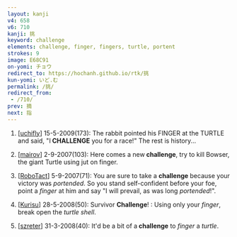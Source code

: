 ```yaml
---
layout: kanji
v4: 658
v6: 710
kanji: 挑
keyword: challenge
elements: challenge, finger, fingers, turtle, portent
strokes: 9
image: E68C91
on-yomi: チョウ
redirect_to: https://hochanh.github.io/rtk/挑
kun-yomi: いど.む
permalink: /挑/
redirect_from:
 - /710/
prev: 摘
next: 指
---
```


1) [<a href="http://kanji.koohii.com/profile/uchifly">uchifly</a>] 15-5-2009(173): The rabbit pointed his FINGER at the TURTLE and said, &quot;I<strong> CHALLENGE</strong> you for a race!&quot; The rest is history...

2) [<a href="http://kanji.koohii.com/profile/mairov">mairov</a>] 2-9-2007(103): Here comes a new<strong> challenge</strong>, try to kill Bowser, the giant Turtle using jut on finger.

3) [<a href="http://kanji.koohii.com/profile/RoboTact">RoboTact</a>] 5-9-2007(71): You are sure to take a <strong>challenge</strong> because your victory was <em>portended</em>. So you stand self-confident before your foe, point a <em>finger</em> at him and say &quot;I will prevail, as was long <em>portended</em>!&quot;.

4) [<a href="http://kanji.koohii.com/profile/Kurisu">Kurisu</a>] 28-5-2008(50): Survivor <strong>Challenge</strong>! : Using only your <em>finger</em>, break open the <em>turtle shell</em>.

5) [<a href="http://kanji.koohii.com/profile/szreter">szreter</a>] 31-3-2008(40): It&#039;d be a bit of a<strong> challenge</strong> to <em>finger</em> a <em>turtle</em>.

